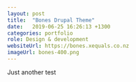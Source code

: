```yaml
---
layout: post
title:  "Bones Drupal Theme"
date:   2019-06-25 16:26:13 +1300
categories: portfolio
role: Design & development
websiteUrl: https://bones.xequals.co.nz
imageUrl: bones-400.png
---
```

Just another test
